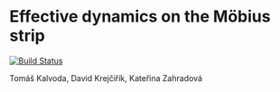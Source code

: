 
# Effective dynamics on the Möbius strip

[![Build Status](https://travis-ci.com/kalvotom/moebius.svg?branch=master)](https://travis-ci.com/kalvotom/moebius)

Tomáš Kalvoda, David Krejčiřík, Kateřina Zahradová
